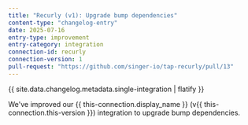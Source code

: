 ```yaml
---
title: "Recurly (v1): Upgrade bump dependencies"
content-type: "changelog-entry"
date: 2025-07-16
entry-type: improvement
entry-category: integration
connection-id: recurly
connection-version: 1
pull-request: "https://github.com/singer-io/tap-recurly/pull/13"
---
```

{{ site.data.changelog.metadata.single-integration | flatify }}

We've improved our {{ this-connection.display_name }} (v{{ this-connection.this-version }}) integration to upgrade bump dependencies.